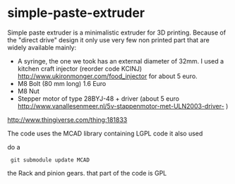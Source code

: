 simple-paste-extruder
=====================

Simple paste extruder is a minimalistic extruder for 3D printing. Because of the "direct drive" 
design it only use very few non printed part that are widely available mainly:

* A syringe, the one we took has an external diameter of 32mm. I used a kitchen craft injector (reorder code KCINJ) http://www.ukironmonger.com/food_injector for about 5 euro.
* M8 Bolt (80 mm long)  1.6 Euro
* M8 Nut
* Stepper motor of type 28BYJ-48 + driver (about 5 euro http://www.vanallesenmeer.nl/5v-stappenmotor-met-ULN2003-driver- )



http://www.thingiverse.com/thing:181833

The code uses the MCAD library containing LGPL code it also used 

do a
```
 git submodule update MCAD
```

the Rack and pinion gears. that part of the code is GPL

